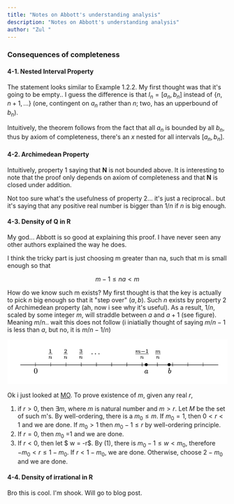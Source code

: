 ```yaml
---
title: "Notes on Abbott's understanding analysis"
description: "Notes on Abbott's understanding analysis"
author: "Zul "
---
```


### Consequences of completeness

#### 4-1. Nested Interval Property

The statement looks similar to Example 1.2.2. My first thought was that it's going to be empty.. I guess the difference is that $I_n = [a_n,b_n]$ instead of $\{n,n+1,...\}$ (one, contingent on $a_n$ rather than $n$; two, has an upperbound of $b_n$).

Intuitively, the theorem follows from the fact that all $a_n$ is bounded by all $b_n$, thus by axiom of completeness, there's an $x$ nested for all intervals $[a_n,b_n]$.

#### 4-2. Archimedean Property

Intuitively, property 1 saying that  $\mathbf{N}$ is not bounded above. It is interesting to note that the proof only depends on axiom of completeness and that $\mathbf{N}$ is closed under addition.

Not too sure what's the usefulness of property 2... it's just a reciprocal.. but it's saying that any positive real number is bigger than $1/n$ if $n$ is big enough.

#### 4-3. Density of Q in R

My god... Abbott is so good at explaining this proof. I have never seen any other authors explained the way he does.

I think the tricky part is just choosing m greater than na, such that m is small enough so that 

$$
m-1 \leq na <m
$$

How do we know such m exists? My first thought is that the key is actually to pick $n$ big enough so that it "step over" $(a,b)$. Such $n$ exists by property 2 of Archimedean property (ah, now i see why it's useful). As a result, $1/n$, scaled by some integer $m$, will straddle between $a$ and $a+1$ (see figure). Meaning $m/n$.. wait this does not follow (i iniatially thought of saying $m/n -1$ is less than $a$, but no, it is $m/n - 1/n$)

![](./images/4_3_qdense.png)

Ok i just looked at [MO](https://math.stackexchange.com/questions/103839/proof-that-mathbbq-is-dense-in-mathbbr). To prove existence of $m$, given any real $r$,

1. if $r>0$, then $\exists m$, where $m$ is natural number and $m>r$. Let $M$ be the set of such m's. By well-ordering, there is a $m_0 \leq m$. If $m_0=1$, then $0<r<1$ and we are done. If $m_0>1$ then $m_0-1 \leq r$ by well-ordering principle.
2. If $r=0$, then $m_0$ =1 and we are done.
3. If $r <0$, then let $ w = -r$. By (1), there is $m_0-1 \leq w <m_0$, therefore $-m_0<r \leq 1-m_0$. If $r < 1-m_0$, we are done. Otherwise, choose $2 - m_0$ and we are done.

#### 4-4. Density of irrational in R

Bro this is cool. I'm shook. Will go to blog post.
